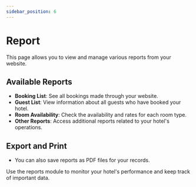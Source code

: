 ```yaml
---
sidebar_position: 6
---
```


# Report

This page allows you to view and manage various reports from your website.

## Available Reports

- **Booking List**: See all bookings made through your website.
- **Guest List**: View information about all guests who have booked your hotel.
- **Room Availability**: Check the availability and rates for each room type.
- **Other Reports**: Access additional reports related to your hotel's operations.

## Export and Print

- You can also save reports as PDF files for your records.

Use the reports module to monitor your hotel's performance and keep track of important data.

